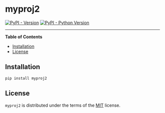 # myproj2

[![PyPI - Version](https://img.shields.io/pypi/v/myproj2.svg)](https://pypi.org/project/myproj2)
[![PyPI - Python Version](https://img.shields.io/pypi/pyversions/myproj2.svg)](https://pypi.org/project/myproj2)

-----

**Table of Contents**

- [Installation](#installation)
- [License](#license)

## Installation

```console
pip install myproj2
```

## License

`myproj2` is distributed under the terms of the [MIT](https://spdx.org/licenses/MIT.html) license.
